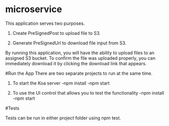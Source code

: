 # microservice
This application serves two purposes.

1) Create PreSignedPost to upload file to S3.

2) Generate PreSignedUrl to download file input from S3.

By running this application, you will have the ability to upload files to an assigned S3 bucket. To confirm the file was uploaded properly, you can immediately download it by clicking the download link that appears.

#Run the App
There are two separate projects to run at the same time.

1) To start the Koa server
    -npm install
    -npm start

2) To use the UI control that allows you to test   the functionality
    -npm install
    -npm start

#Tests

Tests can be run in either project folder using npm test.




